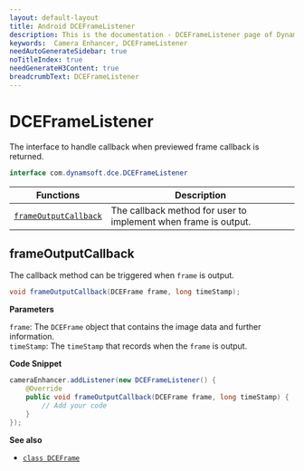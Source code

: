 ```yaml
---
layout: default-layout
title: Android DCEFrameListener
description: This is the documentation - DCEFrameListener page of Dynamsoft Camera Enhancer.
keywords:  Camera Enhancer, DCEFrameListener
needAutoGenerateSidebar: true
noTitleIndex: true
needGenerateH3Content: true
breadcrumbText: DCEFrameListener
---
```


# DCEFrameListener

The interface to handle callback when previewed frame callback is returned.

```java
interface com.dynamsoft.dce.DCEFrameListener
```

| Functions | Description |
| --------- | ----------- |
| [`frameOutputCallback`](#frameoutputcallback) | The callback method for user to implement when frame is output. |

## frameOutputCallback

The callback method can be triggered when `frame` is output.

```java
void frameOutputCallback(DCEFrame frame, long timeStamp);
```

**Parameters**

`frame`: The `DCEFrame` object that contains the image data and further information.  
`timeStamp`: The `timeStamp` that records when the `frame` is output.

**Code Snippet**

```java
cameraEnhancer.addListener(new DCEFrameListener() {
    @Override
    public void frameOutputCallback(DCEFrame frame, long timeStamp) {
        // Add your code
    }
});
```

**See also**

- [`class DCEFrame`](dceframe.md)
